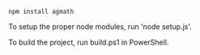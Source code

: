     npm install agmath

To setup the proper node modules, run 'node setup.js'.

To build the project, run build.ps1 in PowerShell.
